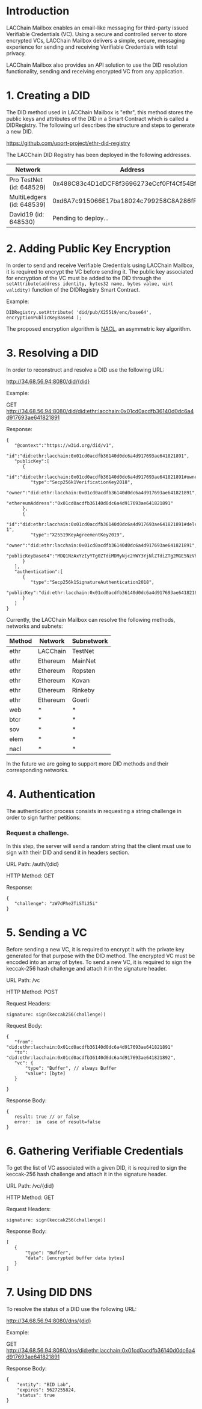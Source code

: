 # Introduction

LACChain Mailbox enables an email-like messaging for third-party issued Verifiable Credentials (VC). Using a secure and controlled server to store encrypted VCs, LACChain Mailbox delivers a simple, secure, messaging experience for sending and receiving Verifiable Credentials with total privacy.

LACChain Mailbox also provides an API solution to use the DID resolution functionality, sending and receiving encrypted VC from any application.


# 1. Creating a DID

The DID method used in LACChain Mailbox is "ethr", this method stores the public keys and attributes of the DID in a Smart Contract which is called a DIDRegistry. 
The following url describes the structure and steps to generate a new DID.

https://github.com/uport-project/ethr-did-registry

The LACChain DID Registry has been deployed in the following addresses.

| Network                                  | Address                                                |
| -----------------------------------------| ------------------------------------------------------ |
| Pro TestNet (id: 648529)                 |      0x488C83c4D1dDCF8f3696273eCcf0Ff4Cf54Bf277        |
| MultiLedgers (id: 648539)                |      0xd6A7c915066E17ba18024c799258C8A286fFBc00        |
| David19 (id: 648530)                     |      Pending to deploy...                              |

# 2. Adding Public Key Encryption
 
In order to send and receive Verifiable Credentials using LACChain Mailbox, it is required to encrypt the VC before sending it.
The public key associated for encryption of the VC must be added to the DID through the 
`` setAttribute(address identity, bytes32 name, bytes value, uint validity) `` function of the DIDRegistry Smart Contract.

Example: 

```
DIDRegistry.setAttribute( 'did/pub/X25519/enc/base64', encryptionPublicKeyBase64 );
```  
The proposed encryption algorithm is [NACL](https://nacl.cr.yp.to/), an asymmetric key algorithm.

# 3. Resolving a DID

In order to reconstruct and resolve a DID use the following URL:

http://34.68.56.94:8080/did/{did}

Example: 

GET  http://34.68.56.94:8080/did/did:ethr:lacchain:0x01cd0acdfb36140d0dc6a4d917693ae641821891

Response:
````
{
   "@context":"https://w3id.org/did/v1",
   "id":"did:ethr:lacchain:0x01cd0acdfb36140d0dc6a4d917693ae641821891",
   "publicKey":[
      {
         "id":"did:ethr:lacchain:0x01cd0acdfb36140d0dc6a4d917693ae641821891#owner",
         "type":"Secp256k1VerificationKey2018",
         "owner":"did:ethr:lacchain:0x01cd0acdfb36140d0dc6a4d917693ae641821891",
         "ethereumAddress":"0x01cd0acdfb36140d0dc6a4d917693ae641821891"
      },
      {
         "id":"did:ethr:lacchain:0x01cd0acdfb36140d0dc6a4d917693ae641821891#delegate-1",
         "type":"X25519KeyAgreementKey2019",
         "owner":"did:ethr:lacchain:0x01cd0acdfb36140d0dc6a4d917693ae641821891",
         "publicKeyBase64":"MDQ1NzAxYzIyYTg0ZTdiMDMyNjc2YWY3YjNlZTdiZTg2MGE5NzVhODhkNzU2NzczY2Y1Yzk2MTg4ODY0NTAyZmIwNjkwZjE1M2VjODI5YjRjOTk3NDFlOWZjMDhiNjE3MTdiMjczNWI2MTMwMTk4MGNmNjFmNTM1MmU3MzkyNGFkOA=="
      }
   ],
   "authentication":[
      {
         "type":"Secp256k1SignatureAuthentication2018",
         "publicKey":"did:ethr:lacchain:0x01cd0acdfb36140d0dc6a4d917693ae641821891#owner"
      }
   ]
}
```` 

Currently, the LACChain Mailbox can resolve the following methods, networks and subnets:

| Method                         |        Network              | Subnetwork |
| -------------------------------| ----------------------------|------------|
| ethr                           |     LACChain                |  TestNet   |
| ethr                           |     Ethereum                |  MainNet   |
| ethr                           |     Ethereum                |  Ropsten   |
| ethr                           |     Ethereum                |  Kovan     |
| ethr                           |     Ethereum                |  Rinkeby   |
| ethr                           |     Ethereum                |  Goerli    |
| web                            |      *                      |     *      |
| btcr                           |      *                      |     *      |
| sov                            |      *                      |     *      |
| elem                           |      *                      |     *      |
| nacl                           |      *                      |     *      |

In the future we are going to support more DID methods and their corresponding networks.
 
# 4. Authentication
 The authentication process consists in requesting a string challenge in order to sign further petitions:

### Request a challenge.
 In this step, the server will send a random string that the client must use 
 to sign with their DID and send it in headers section.
 
 URL Path: /auth/{did}
 
 HTTP Method: GET
 
 Response:
 ```
{
    "challenge": "zW7dPhe2TiSTi25i"
}
 ```

# 5. Sending a VC
 Before sending a new VC, it is required to encrypt it with the private key generated for that purpose with the DID method. The encrypted VC must be encoded into an array of bytes. 
To send a new VC, it is required to sign the keccak-256 hash challenge and attach it in the signature header.

URL Path: /vc

HTTP Method: POST

Request Headers:
 ```
signature: sign(keccak256(challenge))
 ```

Request Body:
 ```
{
    "from": "did:ethr:lacchain:0x01cd0acdfb36140d0dc6a4d917693ae641821891"
    "to": "did:ethr:lacchain:0x01cd0acdfb36140d0dc6a4d917693ae641821892",
    "vc": {
        "type": "Buffer", // always Buffer
        "value": [byte]
    }

}
 ```

Response Body:
 ```
{
    result: true // or false 
    error:  in  case of result=false
}
 ```

# 6. Gathering Verifiable Credentials

 To get the list of VC associated with a given DID, it is required to sign the keccak-256 hash challenge and attach it in the signature header.
 
URL Path: /vc/{did}


HTTP Method: GET

Request Headers:
 ```
signature: sign(keccak256(challenge))
 ```

Response Body:
 ```
[
	{
		"type": "Buffer",
		"data": [encrypted buffer data bytes]
	}
]
 ```

# 7. Using DID DNS

To resolve the status of a DID use the following URL:

http://34.68.56.94:8080/dns/{did}

Example: 

GET  http://34.68.56.94:8080/dns/did:ethr:lacchain:0x01cd0acdfb36140d0dc6a4d917693ae641821891

Response Body:
````
{
    "entity": "BID Lab",
    "expires": 5627255824,
    "status": true
}
````
